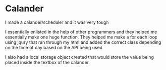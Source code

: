 # Calander

I made a calander/scheduler and it was very tough 

I essentially enlisted in the help of other programmers and they helped me essentially make one huge function. They helped me make a for each loop using jqury that ran through my html and added the correct class depending on the time of day based on the API being used. 

I also had a local storage object created that would store the value being placed inside the textbox of the calander. 
